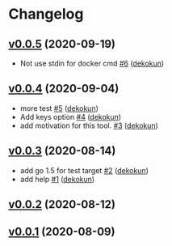 # Changelog

## [v0.0.5](https://github.com/dekokun/json2env/compare/v0.0.4...v0.0.5) (2020-09-19)

* Not use stdin for docker cmd [#6](https://github.com/dekokun/json2env/pull/6) ([dekokun](https://github.com/dekokun))

## [v0.0.4](https://github.com/dekokun/json2env/compare/v0.0.3...v0.0.4) (2020-09-04)

* more test [#5](https://github.com/dekokun/json2env/pull/5) ([dekokun](https://github.com/dekokun))
* Add keys option [#4](https://github.com/dekokun/json2env/pull/4) ([dekokun](https://github.com/dekokun))
* add motivation for this tool. [#3](https://github.com/dekokun/json2env/pull/3) ([dekokun](https://github.com/dekokun))

## [v0.0.3](https://github.com/dekokun/json2env/compare/v0.0.2...v0.0.3) (2020-08-14)

* add go 1.5 for test target [#2](https://github.com/dekokun/json2env/pull/2) ([dekokun](https://github.com/dekokun))
* add help [#1](https://github.com/dekokun/json2env/pull/1) ([dekokun](https://github.com/dekokun))

## [v0.0.2](https://github.com/dekokun/json2env/compare/v0.0.1...v0.0.2) (2020-08-12)


## [v0.0.1](https://github.com/dekokun/json2env/compare/f2fd8a2b9630...v0.0.1) (2020-08-09)


